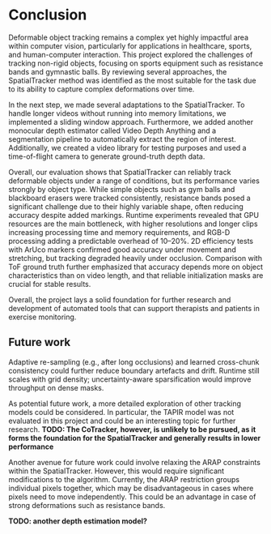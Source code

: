 # Conclusion

Deformable object tracking remains a complex yet highly impactful area within computer vision, particularly for applications in healthcare, sports, and human-computer interaction. This project explored the challenges of tracking non-rigid objects, focusing on sports equipment such as resistance bands and gymnastic balls. By reviewing several approaches, the SpatialTracker method was identified as the most suitable for the task due to its ability to capture complex deformations over time.

In the next step, we made several adaptations to the SpatialTracker. To handle longer videos without running into memory limitations, we implemented a sliding window approach. Furthermore, we added another monocular depth estimator called Video Depth Anything and a segmentation pipeline to automatically extract the region of interest. Additionally, we created a video library for testing purposes and used a time-of-flight camera to generate ground-truth depth data.

Overall, our evaluation shows that SpatialTracker can reliably track deformable objects under a range of conditions, but its performance varies strongly by object type. While simple objects such as gym balls and blackboard erasers were tracked consistently, resistance bands posed a significant challenge due to their highly variable shape, often reducing accuracy despite added markings. Runtime experiments revealed that GPU resources are the main bottleneck, with higher resolutions and longer clips increasing processing time and memory requirements, and RGB-D processing adding a predictable overhead of 10–20%. 2D efficiency tests with ArUco markers confirmed good accuracy under movement and stretching, but tracking degraded heavily under occlusion. Comparison with ToF ground truth further emphasized that accuracy depends more on object characteristics than on video length, and that reliable initialization masks are crucial for stable results.

Overall, the project lays a solid foundation for further research and development of automated tools that can support therapists and patients in exercise monitoring.

## Future work

Adaptive re-sampling (e.g., after long occlusions) and learned cross-chunk consistency could further reduce boundary artefacts and drift. Runtime still scales with grid density; uncertainty-aware sparsification would improve throughput on dense masks.

As potential future work, a more detailed exploration of other tracking models could be considered. In particular, the TAPIR model was not evaluated in this project and could be an interesting topic for further research. **TODO: The CoTracker, however, is unlikely to be pursued, as it forms the foundation for the SpatialTracker and generally results in lower performance**

Another avenue for future work could involve relaxing the ARAP constraints within the SpatialTracker. However, this would require significant modifications to the algorithm. Currently, the ARAP restriction groups individual pixels together, which may be disadvantageous in cases where pixels need to move independently. This could be an advantage in case of strong deformations such as resistance bands.

**TODO: another depth estimation model?**
